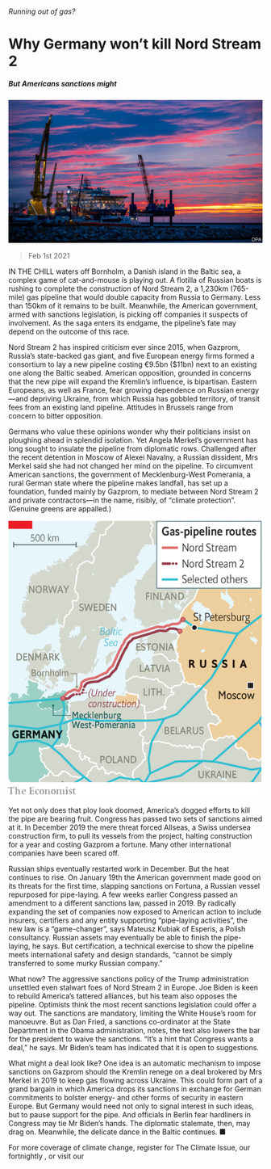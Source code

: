 ###### Running out of gas?

# Why Germany won’t kill Nord Stream 2 

##### But Americans sanctions might 

![image](images/20210206_eup501.jpg) 

> Feb 1st 2021 


IN THE CHILL waters off Bornholm, a Danish island in the Baltic sea, a complex game of cat-and-mouse is playing out. A flotilla of Russian boats is rushing to complete the construction of Nord Stream 2, a 1,230km (765-mile) gas pipeline that would double capacity from Russia to Germany. Less than 150km of it remains to be built. Meanwhile, the American government, armed with sanctions legislation, is picking off companies it suspects of involvement. As the saga enters its endgame, the pipeline’s fate may depend on the outcome of this race.


Nord Stream 2 has inspired criticism ever since 2015, when Gazprom, Russia’s state-backed gas giant, and five European energy firms formed a consortium to lay a new pipeline costing €9.5bn ($11bn) next to an existing one along the Baltic seabed. American opposition, grounded in concerns that the new pipe will expand the Kremlin’s influence, is bipartisan. Eastern Europeans, as well as France, fear growing dependence on Russian energy—and depriving Ukraine, from which Russia has gobbled territory, of transit fees from an existing land pipeline. Attitudes in Brussels range from concern to bitter opposition.



Germans who value these opinions wonder why their politicians insist on ploughing ahead in splendid isolation. Yet Angela Merkel’s government has long sought to insulate the pipeline from diplomatic rows. Challenged after the recent detention in Moscow of Alexei Navalny, a Russian dissident, Mrs Merkel said she had not changed her mind on the pipeline. To circumvent American sanctions, the government of Mecklenburg-West Pomerania, a rural German state where the pipeline makes landfall, has set up a foundation, funded mainly by Gazprom, to mediate between Nord Stream 2 and private contractors—in the name, risibly, of “climate protection”. (Genuine greens are appalled.)

![image](images/20210206_EUM979.png) 



Yet not only does that ploy look doomed, America’s dogged efforts to kill the pipe are bearing fruit. Congress has passed two sets of sanctions aimed at it. In December 2019 the mere threat forced Allseas, a Swiss undersea construction firm, to pull its vessels from the project, halting construction for a year and costing Gazprom a fortune. Many other international companies have been scared off.


Russian ships eventually restarted work in December. But the heat continues to rise. On January 19th the American government made good on its threats for the first time, slapping sanctions on Fortuna, a Russian vessel repurposed for pipe-laying. A few weeks earlier Congress passed an amendment to a different sanctions law, passed in 2019. By radically expanding the set of companies now exposed to American action to include insurers, certifiers and any entity supporting “pipe-laying activities”, the new law is a “game-changer”, says Mateusz Kubiak of Esperis, a Polish consultancy. Russian assets may eventually be able to finish the pipe-laying, he says. But certification, a technical exercise to show the pipeline meets international safety and design standards, “cannot be simply transferred to some murky Russian company.”


What now? The aggressive sanctions policy of the Trump administration unsettled even stalwart foes of Nord Stream 2 in Europe. Joe Biden is keen to rebuild America’s tattered alliances, but his team also opposes the pipeline. Optimists think the most recent sanctions legislation could offer a way out. The sanctions are mandatory, limiting the White House’s room for manoeuvre. But as Dan Fried, a sanctions co-ordinator at the State Department in the Obama administration, notes, the text also lowers the bar for the president to waive the sanctions. “It’s a hint that Congress wants a deal,” he says. Mr Biden’s team has indicated that it is open to suggestions.


What might a deal look like? One idea is an automatic mechanism to impose sanctions on Gazprom should the Kremlin renege on a deal brokered by Mrs Merkel in 2019 to keep gas flowing across Ukraine. This could form part of a grand bargain in which America drops its sanctions in exchange for German commitments to bolster energy- and other forms of security in eastern Europe. But Germany would need not only to signal interest in such ideas, but to pause support for the pipe. And officials in Berlin fear hardliners in Congress may tie Mr Biden’s hands. The diplomatic stalemate, then, may drag on. Meanwhile, the delicate dance in the Baltic continues. ■


For more coverage of climate change, register for The Climate Issue, our fortnightly , or visit our 

